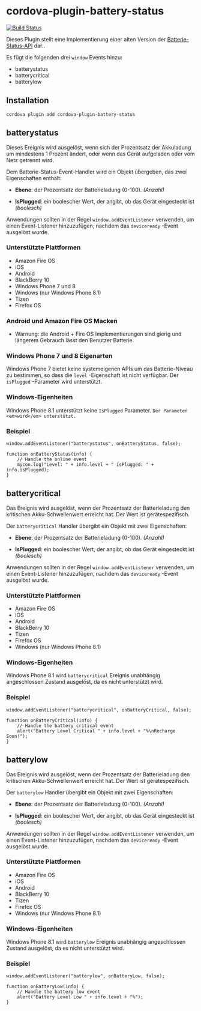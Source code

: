 <!--
# license: Licensed to the Apache Software Foundation (ASF) under one
#         or more contributor license agreements.  See the NOTICE file
#         distributed with this work for additional information
#         regarding copyright ownership.  The ASF licenses this file
#         to you under the Apache License, Version 2.0 (the
#         "License"); you may not use this file except in compliance
#         with the License.  You may obtain a copy of the License at
#
#           http://www.apache.org/licenses/LICENSE-2.0
#
#         Unless required by applicable law or agreed to in writing,
#         software distributed under the License is distributed on an
#         "AS IS" BASIS, WITHOUT WARRANTIES OR CONDITIONS OF ANY
#         KIND, either express or implied.  See the License for the
#         specific language governing permissions and limitations
#         under the License.
-->

# cordova-plugin-battery-status

[![Build Status](https://travis-ci.org/apache/cordova-plugin-battery-status.svg)](https://travis-ci.org/apache/cordova-plugin-battery-status)

Dieses Plugin stellt eine Implementierung einer alten Version der [Batterie-Status-API](http://www.w3.org/TR/2011/WD-battery-status-20110915/) dar..

Es fügt die folgenden drei `window` Events hinzu:

  * batterystatus
  * batterycritical
  * batterylow

## Installation

    cordova plugin add cordova-plugin-battery-status
    

## batterystatus

Dieses Ereignis wird ausgelöst, wenn sich der Prozentsatz der Akkuladung um mindestens 1 Prozent ändert, oder wenn das Gerät aufgeladen oder vom Netz getrennt wird.

Dem Batterie-Status-Event-Handler wird ein Objekt übergeben, das zwei Eigenschaften enthält:

  * **Ebene**: der Prozentsatz der Batterieladung (0-100). *(Anzahl)*

  * **IsPlugged**: ein boolescher Wert, der angibt, ob das Gerät eingesteckt ist *(boolesch)*

Anwendungen sollten in der Regel `window.addEventListener` verwenden, um einen Event-Listener hinzuzufügen, nachdem das `deviceready` -Event ausgelöst wurde.

### Unterstützte Plattformen

  * Amazon Fire OS
  * iOS
  * Android
  * BlackBerry 10
  * Windows Phone 7 und 8
  * Windows (nur Windows Phone 8.1)
  * Tizen
  * Firefox OS

### Android und Amazon Fire OS Macken

  * Warnung: die Android + Fire OS Implementierungen sind gierig und längerem Gebrauch lässt den Benutzer Batterie. 

### Windows Phone 7 und 8 Eigenarten

Windows Phone 7 bietet keine systemeigenen APIs um das Batterie-Niveau zu bestimmen, so dass die `level` -Eigenschaft ist nicht verfügbar. Der `isPlugged` -Parameter wird unterstützt.

### Windows-Eigenheiten

Windows Phone 8.1 unterstützt keine `IsPlugged` Parameter. `Der Parameter <em>wird</em> unterstützt.`

### Beispiel

    window.addEventListener("batterystatus", onBatteryStatus, false);
    
    function onBatteryStatus(info) {
        // Handle the online event
        mycon.log("Level: " + info.level + " isPlugged: " + info.isPlugged);
    }
    

## batterycritical

Das Ereignis wird ausgelöst, wenn der Prozentsatz der Batterieladung den kritischen Akku-Schwellenwert erreicht hat. Der Wert ist gerätespezifisch.

Der `batterycritical` Handler übergibt ein Objekt mit zwei Eigenschaften:

  * **Ebene**: der Prozentsatz der Batterieladung (0-100). *(Anzahl)*

  * **IsPlugged**: ein boolescher Wert, der angibt, ob das Gerät eingesteckt ist *(boolesch)*

Anwendungen sollten in der Regel `window.addEventListener` verwenden, um einen Event-Listener hinzuzufügen, nachdem das `deviceready` -Event ausgelöst wurde.

### Unterstützte Plattformen

  * Amazon Fire OS
  * iOS
  * Android
  * BlackBerry 10
  * Tizen
  * Firefox OS
  * Windows (nur Windows Phone 8.1)

### Windows-Eigenheiten

Windows Phone 8.1 wird `batterycritical` Ereignis unabhängig angeschlossen Zustand ausgelöst, da es nicht unterstützt wird.

### Beispiel

    window.addEventListener("batterycritical", onBatteryCritical, false);
    
    function onBatteryCritical(info) {
        // Handle the battery critical event
        alert("Battery Level Critical " + info.level + "%\nRecharge Soon!");
    }
    

## batterylow

Das Ereignis wird ausgelöst, wenn der Prozentsatz der Batterieladung den kritischen Akku-Schwellenwert erreicht hat. Der Wert ist gerätespezifisch.

Der `batterylow` Handler übergibt ein Objekt mit zwei Eigenschaften:

  * **Ebene**: der Prozentsatz der Batterieladung (0-100). *(Anzahl)*

  * **IsPlugged**: ein boolescher Wert, der angibt, ob das Gerät eingesteckt ist *(boolesch)*

Anwendungen sollten in der Regel `window.addEventListener` verwenden, um einen Event-Listener hinzuzufügen, nachdem das `deviceready` -Event ausgelöst wurde.

### Unterstützte Plattformen

  * Amazon Fire OS
  * iOS
  * Android
  * BlackBerry 10
  * Tizen
  * Firefox OS
  * Windows (nur Windows Phone 8.1)

### Windows-Eigenheiten

Windows Phone 8.1 wird `batterylow` Ereignis unabhängig angeschlossen Zustand ausgelöst, da es nicht unterstützt wird.

### Beispiel

    window.addEventListener("batterylow", onBatteryLow, false);
    
    function onBatteryLow(info) {
        // Handle the battery low event
        alert("Battery Level Low " + info.level + "%");
    }